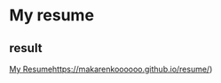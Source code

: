 # My resume
## result 

[My Resume](https://makarenkoooooo.github.io/resume/)https://makarenkoooooo.github.io/resume/)
